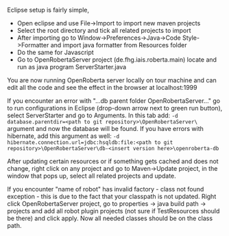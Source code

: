 Eclipse setup is fairly simple,

* Open eclipse and use File->Import to import new maven projects
* Select the root directory and tick all related projects to import
* After importing go to Window->Preferences->Java->Code Style->Formatter and import java formatter from Resources folder
* Do the same for Javascript
* Go to OpenRobertaServer project (de.fhg.iais.roberta.main) locate and run as java program ServerStarter.java

You are now running OpenRoberta server locally on tour machine and can edit all the code and see the effect in the browser at localhost:1999

If you encounter an error with "...db parent folder OpenRobertaServer..." go to run configurations in Eclipse (drop-down arrow next to green run button), select ServerStarter and go to Arguments. 
In this tab add:
`-d database.parentdir=<path to git repository>\OpenRobertaServer\` 
argument and now the database will be found. 
If you have errors with hibernate, add this argument as well: 
`-d hibernate.connection.url=jdbc:hsqldb:file:<path to git repository>\OpenRobertaServer\db-<insert version here>\openroberta-db`

After updating certain resources or if something gets cached and does not change, right click on any project and go to Maven->Update project, in the window that pops up, select all related projects and update.

If you encounter "name of robot" has invalid factory - class not found exception - this is due to the fact that your classpath is not updated. Right click OpenRobertaServer project, go to properties -> java build path -> projects and add all robot plugin projects (not sure if TestResources should be there) and click apply. Now all needed classes should be on the class path.